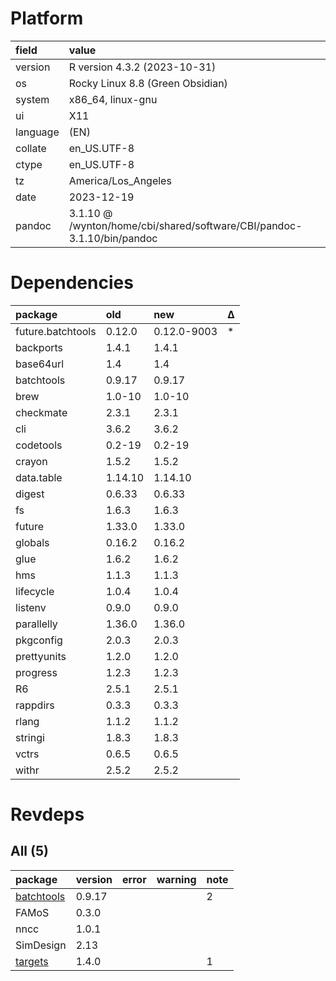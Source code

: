 # Platform

|field    |value                                                                  |
|:--------|:----------------------------------------------------------------------|
|version  |R version 4.3.2 (2023-10-31)                                           |
|os       |Rocky Linux 8.8 (Green Obsidian)                                       |
|system   |x86_64, linux-gnu                                                      |
|ui       |X11                                                                    |
|language |(EN)                                                                   |
|collate  |en_US.UTF-8                                                            |
|ctype    |en_US.UTF-8                                                            |
|tz       |America/Los_Angeles                                                    |
|date     |2023-12-19                                                             |
|pandoc   |3.1.10 @ /wynton/home/cbi/shared/software/CBI/pandoc-3.1.10/bin/pandoc |

# Dependencies

|package           |old     |new         |Δ  |
|:-----------------|:-------|:-----------|:--|
|future.batchtools |0.12.0  |0.12.0-9003 |*  |
|backports         |1.4.1   |1.4.1       |   |
|base64url         |1.4     |1.4         |   |
|batchtools        |0.9.17  |0.9.17      |   |
|brew              |1.0-10  |1.0-10      |   |
|checkmate         |2.3.1   |2.3.1       |   |
|cli               |3.6.2   |3.6.2       |   |
|codetools         |0.2-19  |0.2-19      |   |
|crayon            |1.5.2   |1.5.2       |   |
|data.table        |1.14.10 |1.14.10     |   |
|digest            |0.6.33  |0.6.33      |   |
|fs                |1.6.3   |1.6.3       |   |
|future            |1.33.0  |1.33.0      |   |
|globals           |0.16.2  |0.16.2      |   |
|glue              |1.6.2   |1.6.2       |   |
|hms               |1.1.3   |1.1.3       |   |
|lifecycle         |1.0.4   |1.0.4       |   |
|listenv           |0.9.0   |0.9.0       |   |
|parallelly        |1.36.0  |1.36.0      |   |
|pkgconfig         |2.0.3   |2.0.3       |   |
|prettyunits       |1.2.0   |1.2.0       |   |
|progress          |1.2.3   |1.2.3       |   |
|R6                |2.5.1   |2.5.1       |   |
|rappdirs          |0.3.3   |0.3.3       |   |
|rlang             |1.1.2   |1.1.2       |   |
|stringi           |1.8.3   |1.8.3       |   |
|vctrs             |0.6.5   |0.6.5       |   |
|withr             |2.5.2   |2.5.2       |   |

# Revdeps

## All (5)

|package    |version |error |warning |note |
|:----------|:-------|:-----|:-------|:----|
|[batchtools](problems.md#batchtools)|0.9.17  |      |        |2    |
|FAMoS      |0.3.0   |      |        |     |
|nncc       |1.0.1   |      |        |     |
|SimDesign  |2.13    |      |        |     |
|[targets](problems.md#targets)|1.4.0   |      |        |1    |

